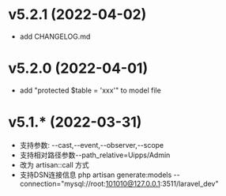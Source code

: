 v5.2.1 (2022-04-02)
==============================

- add CHANGELOG.md


v5.2.0 (2022-04-01)
==============================

- add "protected $table = 'xxx'" to model file


v5.1.* (2022-03-31)
==============================

- 支持参数: --cast,--event,--observer,--scope
- 支持相对路径参数--path_relative=Uipps/Admin
- 改为 artisan::call 方式
- 支持DSN连接信息 php artisan generate:models --connection="mysql://root:101010@127.0.0.1:3511/laravel_dev"
